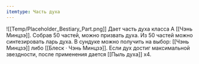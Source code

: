 ```yaml
---
itemtype: Часть духа
---
```

![[Temp/Placeholder_Bestiary_Part.png]]
Дает часть духа класса А [[Чэнь Минцзэ]]. Собрав 50 частей, можно призвать духа. Из 50 частей можно синтезировать ларь духа. В сундуке можно получить на выбор: [[Чэнь Минцзэ]] либо [[Блеск · Чэнь Минцзэ]]. Если дух достиг максимальной звездности, после применения дается [[Пыль духа]] х4.
